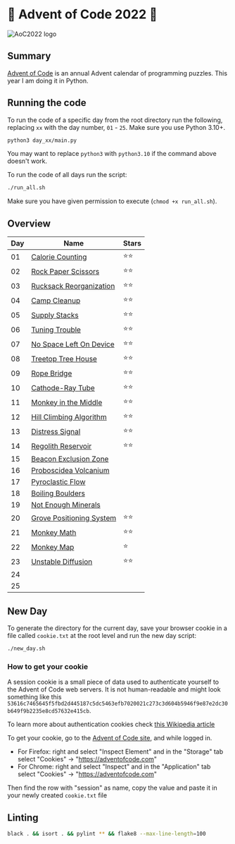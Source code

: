 # 🎄 Advent of Code 2022 🎄

![AoC2022 logo](https://raw.githubusercontent.com/orfeasa/advent-of-code-2022/master/header.png)

## Summary

[Advent of Code](http://adventofcode.com/) is an annual Advent calendar of programming puzzles.
This year I am doing it in Python.

## Running the code

To run the code of a specific day from the root directory run the following, replacing `xx` with the day number, `01` - `25`. Make sure you use Python 3.10+.

```sh
python3 day_xx/main.py
```

You may want to replace `python3` with `python3.10` if the command above doesn't work.

To run the code of all days run the script:

```sh
./run_all.sh
```

Make sure you have given permission to execute (`chmod +x run_all.sh`).

## Overview

| Day | Name                                                            | Stars |
| --- | --------------------------------------------------------------- | ----- |
| 01  | [Calorie Counting](https://adventofcode.com/2022/day/1)         | ⭐⭐  |
| 02  | [Rock Paper Scissors](https://adventofcode.com/2022/day/2)      | ⭐⭐  |
| 03  | [Rucksack Reorganization](https://adventofcode.com/2022/day/3)  | ⭐⭐  |
| 04  | [Camp Cleanup](https://adventofcode.com/2022/day4)              | ⭐⭐  |
| 05  | [Supply Stacks](https://adventofcode.com/2022/day5)             | ⭐⭐  |
| 06  | [Tuning Trouble](https://adventofcode.com/2022/day6)            | ⭐⭐  |
| 07  | [No Space Left On Device](https://adventofcode.com/2022/day7)   | ⭐⭐  |
| 08  | [Treetop Tree House](https://adventofcode.com/2022/day8)        | ⭐⭐  |
| 09  | [Rope Bridge](https://adventofcode.com/2022/day9)               | ⭐⭐  |
| 10  | [Cathode-Ray Tube](https://adventofcode.com/2022/day10)         | ⭐⭐  |
| 11  | [Monkey in the Middle](https://adventofcode.com/2022/day11)     | ⭐⭐  |
| 12  | [Hill Climbing Algorithm](https://adventofcode.com/2022/day12)  | ⭐⭐  |
| 13  | [Distress Signal](https://adventofcode.com/2022/day13)          | ⭐⭐  |
| 14  | [Regolith Reservoir](https://adventofcode.com/2022/day14)       | ⭐⭐  |
| 15  | [Beacon Exclusion Zone](https://adventofcode.com/2022/day15)    |       |
| 16  | [Proboscidea Volcanium](https://adventofcode.com/2022/day16)    |       |
| 17  | [Pyroclastic Flow](https://adventofcode.com/2022/day17)         |       |
| 18  | [Boiling Boulders](https://adventofcode.com/2022/day18)         |       |
| 19  | [Not Enough Minerals](https://adventofcode.com/2022/day19)      |       |
| 20  | [Grove Positioning System](https://adventofcode.com/2022/day20) | ⭐⭐  |
| 21  | [Monkey Math](https://adventofcode.com/2022/day21)              | ⭐⭐  |
| 22  | [Monkey Map](https://adventofcode.com/2022/day22)               | ⭐    |
| 23  | [Unstable Diffusion](https://adventofcode.com/2022/day22)       | ⭐⭐  |
| 24  |                                                                 |       |
| 25  |                                                                 |       |

## New Day

To generate the directory for the current day, save your browser cookie in a file called `cookie.txt` at the root level and run the new day script:

```sh
./new_day.sh
```

### How to get your cookie

A session cookie is a small piece of data used to authenticate yourself to the
Advent of Code web servers. It is not human-readable and might look something
like this `53616c7465645f5fbd2d445187c5dc5463efb7020021c273c3d604b5946f9e87e2dc30b649f9b2235e8cd57632e415cb`.

To learn more about authentication cookies check [this Wikipedia article](https://en.wikipedia.org/wiki/HTTP_cookie)

To get your cookie, go to the [Advent of Code site](https://adventofcode.com/), and while logged in.

- For Firefox: right and select "Inspect Element" and in the "Storage" tab select "Cookies" → "https://adventofcode.com"
- For Chrome: right and select "Inspect" and in the "Application" tab select "Cookies" → "https://adventofcode.com"

Then find the row with "session" as name, copy the value and paste it in your newly created `cookie.txt` file

## Linting

```sh
black . && isort . && pylint ** && flake8 --max-line-length=100
```
